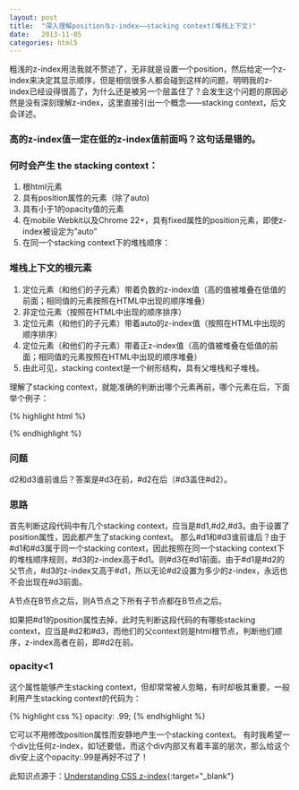 ```yaml
---
layout: post
title:  "深入理解position与z-index——stacking context(堆栈上下文)"
date:   2013-11-05
categories: html5
---
```

粗浅的z-index用法我就不赘述了，无非就是设置一个position，然后给定一个z-index来决定其显示顺序，但是相信很多人都会碰到这样的问题，明明我的z-index已经设得很高了，为什么还是被另一个层盖住了？会发生这个问题的原因必然是没有深刻理解z-index，这里直接引出一个概念——stacking context，后文会详述。

### 高的z-index值一定在低的z-index值前面吗？这句话是错的。

### 何时会产生 the stacking context：

1. 根html元素
2. 具有position属性的元素（除了auto)
3. 具有小于1的opacity值的元素
4. 在mobile Webkit以及Chrome 22+，具有fixed属性的position元素，即使z-index被设定为”auto”
5. 在同一个stacking context下的堆栈顺序：

### 堆栈上下文的根元素
1. 定位元素（和他们的子元素）带着负数的z-index值（高的值被堆叠在低值的前面；相同值的元素按照在HTML中出现的顺序堆叠）
2. 非定位元素（按照在HTML中出现的顺序排序）
3. 定位元素（和他们的子元素）带着auto的z-index值（按照在HTML中出现的顺序排序）
4. 定位元素（和他们的子元素）带着正z-index值（高的值被堆叠在低值的前面；相同值的元素按照在HTML中出现的顺序堆叠）
5. 由此可见，stacking context是一个树形结构，具有父堆栈和子堆栈。

理解了stacking context，就能准确的判断出哪个元素再前，哪个元素在后，下面举个例子：

{% highlight html %}
<div id='d1' style='position:absolute; z-index:1'>
  <div id='d2' style='position:absolute; z-index:999999'>
  </div>
</div>
<div id='d3' style='position:absolute; z-index:2'>
</div>
{% endhighlight %}

### 问题

d2和d3谁前谁后？答案是#d3在前，#d2在后（#d3盖住#d2）。

### 思路

首先判断这段代码中有几个stacking context，应当是#d1,#d2,#d3。由于设置了position属性，因此都产生了stacking context。
那么#d1和#d3谁前谁后？由于#d1和#d3属于同一个stacking context，因此按照在同一个stacking context下的堆栈顺序规则，#d3的z-index高于#d1。则#d3在#d1前面。由于#d1是#d2的父节点，#d3的z-index又高于#d1，所以无论#d2设置为多少的z-index，永远也不会出现在#d3前面。

A节点在B节点之后，则A节点之下所有子节点都在B节点之后。

如果把#d1的position属性去掉，此时先判断这段代码的有哪些stacking context，应当是#d2和#d3，而他们的父context则是html根节点，判断他们顺序，z-index高者在前，即#d2在前。

### opacity<1

这个属性能够产生stacking context，但却常常被人忽略，有时却极其重要，一般利用产生stacking context的代码为：

{% highlight css %}
opacity: .99;
{% endhighlight %}

它可以不用修改position属性而安静地产生一个stacking context。
有时我希望一个div比任何z-index，如1还要低，而这个div内部又有着丰富的层次，那么给这个div安上这个opacity:.99是再好不过了！

此知识点源于：[Understanding CSS z-index](https://developer.mozilla.org/en-US/docs/Web/Guide/CSS/Understanding_z_index?redirectlocale=en-US&redirectslug=CSS%2FUnderstanding_z-index){:target="_blank"}
